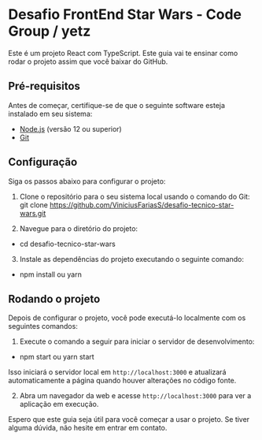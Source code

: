# Desafio FrontEnd Star Wars - Code Group / yetz

Este é um projeto React com TypeScript. Este guia vai te ensinar como rodar o projeto assim que você baixar do GitHub.

## Pré-requisitos

Antes de começar, certifique-se de que o seguinte software esteja instalado em seu sistema:

- [Node.js](https://nodejs.org) (versão 12 ou superior)
- [Git](https://git-scm.com)

## Configuração

Siga os passos abaixo para configurar o projeto:

1. Clone o repositório para o seu sistema local usando o comando do Git:
    git clone https://github.com/ViniciusFariasS/desafio-tecnico-star-wars.git

2. Navegue para o diretório do projeto:

- cd desafio-tecnico-star-wars

3. Instale as dependências do projeto executando o seguinte comando:

- npm install ou yarn

## Rodando o projeto

Depois de configurar o projeto, você pode executá-lo localmente com os seguintes comandos:

1. Execute o comando a seguir para iniciar o servidor de desenvolvimento:

- npm start ou yarn start

Isso iniciará o servidor local em `http://localhost:3000` e atualizará automaticamente a página quando houver alterações no código fonte.

2. Abra um navegador da web e acesse `http://localhost:3000` para ver a aplicação em execução.

Espero que este guia seja útil para você começar a usar o projeto. Se tiver alguma dúvida, não hesite em entrar em contato.